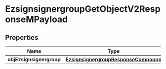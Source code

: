 
# EzsignsignergroupGetObjectV2ResponseMPayload

## Properties
| Name | Type | Description | Notes |
| ------------ | ------------- | ------------- | ------------- |
| **objEzsignsignergroup** | [**EzsignsignergroupResponseCompound**](EzsignsignergroupResponseCompound.md) |  |  |



